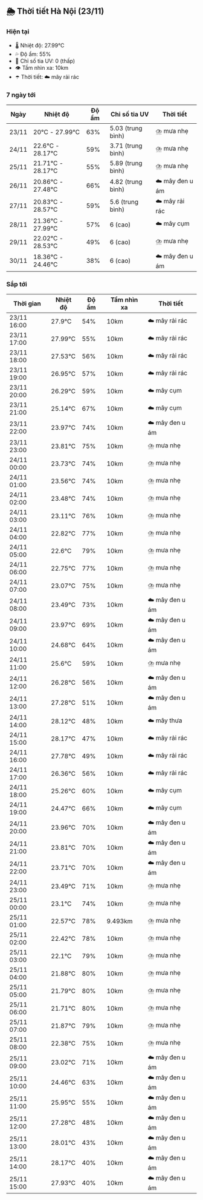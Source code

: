 ## 🌦️ Thời tiết Hà Nội (23/11)

### Hiện tại

- 🌡️ Nhiệt độ: 27.99℃
- 💦 Độ ẩm: 55%
- 🌟 Chỉ số tia UV: 0 (thấp)
- 👁️ Tầm nhìn xa: 10km
- ☂️ Thời tiết: ☁️ mây rải rác

### 7 ngày tới

| Ngày | Nhiệt độ | Độ ẩm | Chỉ số tia UV | Thời tiết |
| --- | --- | --- | --- | --- |
| 23/11 | 20℃ - 27.99℃ | 63% | 5.03 (trung bình) | ⛈️ mưa nhẹ |
| 24/11 | 22.6℃ - 28.17℃ | 59% | 3.71 (trung bình) | ⛈️ mưa nhẹ |
| 25/11 | 21.71℃ - 28.17℃ | 55% | 5.89 (trung bình) | ⛈️ mưa nhẹ |
| 26/11 | 20.86℃ - 27.48℃ | 66% | 4.82 (trung bình) | ☁️ mây đen u ám |
| 27/11 | 20.83℃ - 28.57℃ | 59% | 5.6 (trung bình) | ☁️ mây rải rác |
| 28/11 | 21.36℃ - 27.99℃ | 57% | 6 (cao) | ☁️ mây cụm |
| 29/11 | 22.02℃ - 28.53℃ | 49% | 6 (cao) | ⛈️ mưa nhẹ |
| 30/11 | 18.36℃ - 24.46℃ | 38% | 6 (cao) | ☁️ mây đen u ám |

### Sắp tới

| Thời gian | Nhiệt độ | Độ ẩm | Tầm nhìn xa | Thời tiết |
| --- | --- | --- | --- | --- |
| 23/11 16:00 | 27.9℃ | 54% | 10km | ☁️ mây rải rác |
| 23/11 17:00 | 27.99℃ | 55% | 10km | ☁️ mây rải rác |
| 23/11 18:00 | 27.53℃ | 56% | 10km | ☁️ mây rải rác |
| 23/11 19:00 | 26.95℃ | 57% | 10km | ☁️ mây rải rác |
| 23/11 20:00 | 26.29℃ | 59% | 10km | ☁️ mây cụm |
| 23/11 21:00 | 25.14℃ | 67% | 10km | ☁️ mây cụm |
| 23/11 22:00 | 23.97℃ | 74% | 10km | ☁️ mây đen u ám |
| 23/11 23:00 | 23.81℃ | 75% | 10km | ⛈️ mưa nhẹ |
| 24/11 00:00 | 23.73℃ | 74% | 10km | ⛈️ mưa nhẹ |
| 24/11 01:00 | 23.56℃ | 74% | 10km | ⛈️ mưa nhẹ |
| 24/11 02:00 | 23.48℃ | 74% | 10km | ⛈️ mưa nhẹ |
| 24/11 03:00 | 23.11℃ | 76% | 10km | ⛈️ mưa nhẹ |
| 24/11 04:00 | 22.82℃ | 77% | 10km | ⛈️ mưa nhẹ |
| 24/11 05:00 | 22.6℃ | 79% | 10km | ⛈️ mưa nhẹ |
| 24/11 06:00 | 22.75℃ | 77% | 10km | ⛈️ mưa nhẹ |
| 24/11 07:00 | 23.07℃ | 75% | 10km | ⛈️ mưa nhẹ |
| 24/11 08:00 | 23.49℃ | 73% | 10km | ☁️ mây đen u ám |
| 24/11 09:00 | 23.97℃ | 69% | 10km | ☁️ mây đen u ám |
| 24/11 10:00 | 24.68℃ | 64% | 10km | ☁️ mây đen u ám |
| 24/11 11:00 | 25.6℃ | 59% | 10km | ⛈️ mưa nhẹ |
| 24/11 12:00 | 26.28℃ | 56% | 10km | ☁️ mây đen u ám |
| 24/11 13:00 | 27.28℃ | 51% | 10km | ☁️ mây đen u ám |
| 24/11 14:00 | 28.12℃ | 48% | 10km | ☁️ mây thưa |
| 24/11 15:00 | 28.17℃ | 47% | 10km | ☁️ mây rải rác |
| 24/11 16:00 | 27.78℃ | 49% | 10km | ☁️ mây rải rác |
| 24/11 17:00 | 26.36℃ | 56% | 10km | ☁️ mây rải rác |
| 24/11 18:00 | 25.26℃ | 60% | 10km | ☁️ mây cụm |
| 24/11 19:00 | 24.47℃ | 66% | 10km | ☁️ mây cụm |
| 24/11 20:00 | 23.96℃ | 70% | 10km | ☁️ mây đen u ám |
| 24/11 21:00 | 23.81℃ | 70% | 10km | ☁️ mây đen u ám |
| 24/11 22:00 | 23.71℃ | 70% | 10km | ☁️ mây đen u ám |
| 24/11 23:00 | 23.49℃ | 71% | 10km | ⛈️ mưa nhẹ |
| 25/11 00:00 | 23.1℃ | 74% | 10km | ⛈️ mưa nhẹ |
| 25/11 01:00 | 22.57℃ | 78% | 9.493km | ⛈️ mưa nhẹ |
| 25/11 02:00 | 22.42℃ | 78% | 10km | ⛈️ mưa nhẹ |
| 25/11 03:00 | 22.1℃ | 79% | 10km | ⛈️ mưa nhẹ |
| 25/11 04:00 | 21.88℃ | 80% | 10km | ⛈️ mưa nhẹ |
| 25/11 05:00 | 21.79℃ | 80% | 10km | ⛈️ mưa nhẹ |
| 25/11 06:00 | 21.71℃ | 80% | 10km | ⛈️ mưa nhẹ |
| 25/11 07:00 | 21.87℃ | 79% | 10km | ⛈️ mưa nhẹ |
| 25/11 08:00 | 22.38℃ | 75% | 10km | ⛈️ mưa nhẹ |
| 25/11 09:00 | 23.02℃ | 71% | 10km | ☁️ mây đen u ám |
| 25/11 10:00 | 24.46℃ | 63% | 10km | ☁️ mây đen u ám |
| 25/11 11:00 | 25.95℃ | 55% | 10km | ☁️ mây đen u ám |
| 25/11 12:00 | 27.28℃ | 48% | 10km | ☁️ mây đen u ám |
| 25/11 13:00 | 28.01℃ | 43% | 10km | ☁️ mây đen u ám |
| 25/11 14:00 | 28.17℃ | 40% | 10km | ☁️ mây đen u ám |
| 25/11 15:00 | 27.93℃ | 40% | 10km | ☁️ mây đen u ám |
